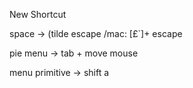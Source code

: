 New Shortcut 

space -> (tilde escape /mac: [£`]+ escape

pie menu -> tab + move mouse


menu primitive -> shift a
